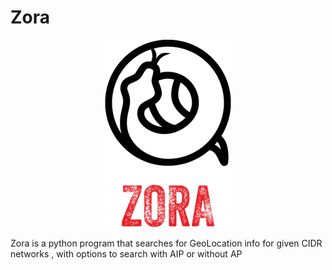 # Zora

<p align="center">
  <img src="https://github.com/SxNade/Zora/blob/main/zora.png" />
</p>

Zora is a python program that searches for GeoLocation info for given CIDR networks , with options to search with AIP or without AP

